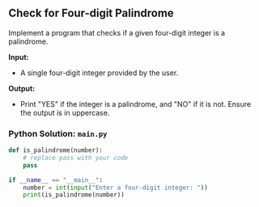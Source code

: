 ## Check for Four-digit Palindrome

Implement a program that checks if a given four-digit integer is a palindrome.

**Input:**

- A single four-digit integer provided by the user.

**Output:**

- Print "YES" if the integer is a palindrome, and "NO" if it is not. Ensure the output is in uppercase.

### Python Solution: `main.py`

```python
def is_palindrome(number):
    # replace pass with your code
    pass

if __name__ == "__main__":
    number = int(input("Enter a four-digit integer: "))
    print(is_palindrome(number))
```